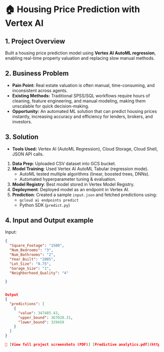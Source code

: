 # 🏠 Housing Price Prediction with Vertex AI  

## 1. Project Overview  
Built a housing price prediction model using **Vertex AI AutoML regression**, enabling real-time property valuation and replacing slow manual methods.  

## 2. Business Problem  
- **Pain Point:** Real estate valuation is often manual, time-consuming, and inconsistent across agents.  
- **Existing Methods:** Traditional SPSS/SQL workflows require hours of cleaning, feature engineering, and manual modeling, making them unscalable for quick decision-making.  
- **Opportunity:** An automated ML solution that can predict housing prices instantly, increasing accuracy and efficiency for lenders, brokers, and investors.  

## 3. Solution  
- **Tools Used:** Vertex AI (AutoML Regression), Cloud Storage, Cloud Shell, JSON API calls.
1. **Data Prep**: Uploaded CSV dataset into GCS bucket.
2. **Model Training**: Used Vertex AI AutoML Tabular (regression mode).
   - AutoML tested multiple algorithms (linear, boosted trees, DNNs).
   - Automated hyperparameter tuning & evaluation.
3. **Model Registry**: Best model stored in Vertex Model Registry.
4. **Deployment**: Deployed model as an endpoint in Vertex AI.
5. **Prediction**: Created a sample `input.json` and fetched predictions using:
   - `gcloud ai endpoints predict`
   - Python SDK (`predict.py`)

## 4. Input and Output example

Input:
```json
{
  "Square_Footage": "1500",
  "Num_Bedrooms": "3",
  "Num_Bathrooms": "2",
  "Year_Built": "2005",
  "Lot_Size": "0.75",
  "Garage_Size": "1",
  "Neighborhood_Quality": "4"

}


Output
{
  "predictions": [
    {
      "value": 347485.43,
      "upper_bound": 367028.31,
      "lower_bound": 329450
    }
  ]
}

📎 [View full project screenshots (PDF)] [Predictive analytics.pdf](https://github.com/user-attachments/files/23121742/Predictive.analytics.pdf)

